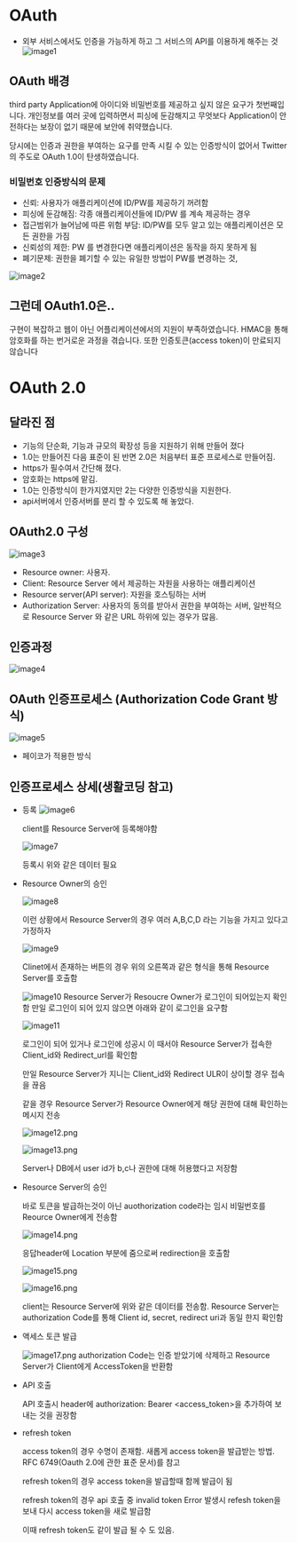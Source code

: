 # OAuth

- 외부 서비스에서도 인증을 가능하게 하고 그 서비스의 API를 이용하게 해주는 것
![image1](./image/oauth/image1.png)

## OAuth 배경

third party Application에 아이디와 비밀번호를 제공하고 싶지 않은 요구가 첫번째입니다. 개인정보를 여러 곳에 입력하면서 피싱에 둔감해지고 무엇보다 Application이 안전하다는 보장이 없기 때문에 보안에 취약했습니다.

당시에는 인증과 권한을 부여하는 요구를 만족 시킬 수 있는 인증방식이 없어서 Twitter의 주도로 OAuth 1.0이 탄생하였습니다.

### 비밀번호 인증방식의 문제

- 신뢰: 사용자가 애플리케이션에 ID/PW를 제공하기 꺼려함
- 피싱에 둔감해짐: 각종 애플리케이션들에 ID/PW 를 계속 제공하는 경우
- 접근범위가 늘어남에 따른 위험 부담: ID/PW를 모두 알고 있는 애플리케이션은 모든 권한을 가짐
- 신뢰성의 제한: PW 를 변경한다면 애플리케이션은 동작을 하지 못하게 됨
- 폐기문제: 권한을 폐기할 수 있는 유일한 방법이 PW를 변경하는 것,

![image2](./image/oauth/image2.png)

## 그런데 OAuth1.0은..

구현이 복잡하고 웹이 아닌 어플리케이션에서의 지원이 부족하였습니다. HMAC을 통해 암호화를 하는 번거로운 과정을 겪습니다. 또한 인증토큰(access token)이 만료되지 않습니다

# OAuth 2.0

## 달라진 점

- 기능의 단순화, 기능과 규모의 확장성 등을 지원하기 위해 만들어 졌다
- 1.0는 만들어진 다음 표준이 된 반면 2.0은 처음부터 표준 프로세스로 만들어짐.
- https가 필수여서 간단해 졌다.
- 암호화는 https에 맡김.
- 1.0는 인증방식이 한가지였지만 2는 다양한 인증방식을 지원한다.
- api서버에서 인증서버를 분리 할 수 있도록 해 놓았다.

## OAuth2.0 구성

![image3](./image/oauth/image3.png)

- Resource owner: 사용자.
- Client: Resource Server 에서 제공하는 자원을 사용하는 애플리케이션
- Resource server(API server): 자원을 호스팅하는 서버
- Authorization Server: 사용자의 동의를 받아서 권한을 부여하는 서버, 일반적으로 Resource Server 와 같은 URL 하위에 있는 경우가 많음.

## 인증과정

![image4](./image/oauth/image4.jpg)

## OAuth 인증프로세스 (Authorization Code Grant 방식)

![image5](./image/oauth/image5.jpg) 
- 페이코가 적용한 방식
## 인증프로세스 상세(생활코딩 참고)

- 등록
  ![image6](./image/oauth/image6)
  
   client를 Resource Server에 등록해야함
  
  ![image7](./image/oauth/image7)
  
  등록시 위와 같은 데이터 필요
  
- Resource Owner의 승인

  ![image8](./image/oauth/image8)

  이런 상황에서 Resource Server의 경우 여러 A,B,C,D 라는 기능을 가지고 있다고 가정하자

  

  ![image9](./image/oauth/image9.png)

  Clinet에서 존재하는 버튼의 경우 위의 오른쪽과 같은 형식을 통해 Resource Server를 호출함

  ![image10](./image/oauth/image10.png)
  Resource Server가 Resoucre Owner가 로그인이 되어있는지 확인함
  만일 로그인이 되어 있지 않으면 아래와 같이 로그인을 요구함

  ![image11](./image/oauth/image11.png)

  로그인이 되어 있거나 로그인에 성공시 이 때서야 Resource Server가 접속한 Client_id와 Redirect_url를 확인함

  만일 Resource Server가 지니는 Client_id와 Redirect ULR이 상이할 경우 접속을 끊음

  같을 경우 Resource Server가 Resource Owner에게 해당 권한에 대해 확인하는 메시지 전송

  ![image12.png](./image/oauth/image12.png)

  ![image13.png](./image/oauth/image13.png)

  Server나 DB에서 user id가 b,c나 권한에 대해 허용했다고 저장함

- Resource Server의 승인

  바로 토큰을 발급하는것이 아닌 auothorization code라는 임시 비밀번호를 Reource Owner에게 전송함

  ![image14.png](./image/oauth/image14.png)

   응답header에 Location 부분에 줌으로써 redirection을 호출함

    ![image15.png](./image/oauth/image15.png)

  

  ![image16.png](./image/oauth/image16.png)

  client는 Resource Server에 위와 같은 데이터를 전송함. Resource Server는 authorization Code를 통해 Client id, secret, redirect uri과 동일 한지 확인함

- 액세스 토큰 발급

  ![image17.png](./image/oauth/image17.png)
  authorization Code는 인증 받았기에 삭제하고 Resource Server가 Client에게 AccessToken을 반환함

- API 호출

  API 호출시 header에 authorization: Bearer <access_token>을 추가하여 보내는 것을 권장함

- refresh token

  access token의 경우 수명이 존재함. 새롭게 access token을 발급받는 방법. RFC 6749(Oauth 2.0에 관한 표준 문서)를 참고
  
  refresh token의 경우 access token을 발급할때 함께 발급이 됨
  
  refresh token의 경우 api 호출 중 invalid token Error 발생시 refesh token을 보내 다시 access token을 새로 발급함
  
  이때 refresh token도 같이 발급 될 수 도 있음.
